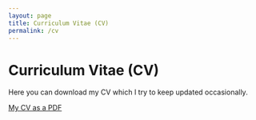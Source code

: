 ```yaml
---
layout: page
title: Curriculum Vitae (CV)
permalink: /cv
---
```


# Curriculum Vitae (CV)

Here you can download my CV which I try to keep updated occasionally.

[My CV as a PDF](cv.pdf)
